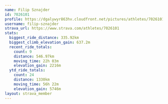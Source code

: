 ```yaml
---
name: Filip Sznajder
id: 7026101
profile: https://dgalywyr863hv.cloudfront.net/pictures/athletes/7026101/2123836/19/large.jpg
username: filip-sznajder
strava_url: https://www.strava.com/athletes/7026101
stats:
  biggest_ride_distance: 335.92km
  biggest_climb_elevation_gain: 637.2m
  recent_ride_totals:
    count: 9
    distance: 546.97km
    moving_time: 22h 03m
    elevation_gain: 2216m
  ytd_ride_totals:
    count: 24
    distance: 1330km
    moving_time: 56h 22m
    elevation_gain: 5746m
layout: strava_member
--- 
```

